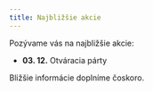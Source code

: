 ```yaml
---
title: Najbližšie akcie
---
```

Pozývame vás na najbližšie akcie:

- **03. 12.** Otváracia párty

Bližšie informácie doplníme čoskoro.
